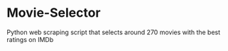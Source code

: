 # Movie-Selector
Python web scraping script that selects around 270 movies with the best ratings on IMDb
